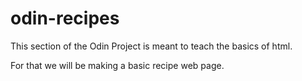 # odin-recipes
This section of the Odin Project is meant to teach the basics of html.

For that we will be making a basic recipe web page.